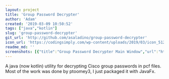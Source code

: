 ```yaml
---
layout: project
title: 'Group Password Decrypter'
author: 'Adam'
created: '2019-03-09 10:50:52'
tags: ["java","kotlin"]
slug: 'group-password-decrypter'
git_url: 'http://github.com/asaladino/group-password-decrypter'
icon_url: 'https://codingsimply.com/wp-content/uploads/2019/03/icon_512@2x.png'
readme_md: ''
screenshots: [{"title":"Group Password Decrypter Main Window","url":"https://codingsimply.com/wp-content/uploads/2019/03/empty.png"},{"title":"Group Password Decrypter, Decrypting","url":"https://codingsimply.com/wp-content/uploads/2019/03/decrypt.png"},{"title":"Group Password Decrypter Error","url":"https://codingsimply.com/wp-content/uploads/2019/03/error.png"}]
---
```



A java (now kotlin) utility for decrypting Cisco group passwords in pcf files. Most of the work was done by ptoomey3, I just packaged it with JavaFx. 
